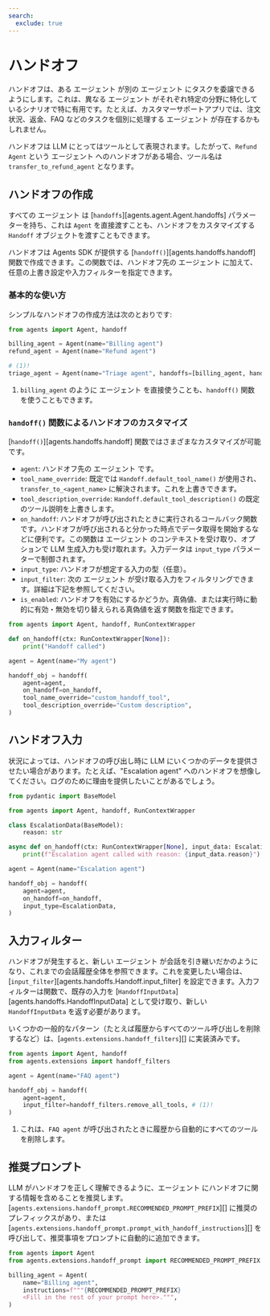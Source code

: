 ```yaml
---
search:
  exclude: true
---
```

# ハンドオフ

ハンドオフは、ある エージェント が別の エージェント にタスクを委譲できるようにします。これは、異なる エージェント がそれぞれ特定の分野に特化しているシナリオで特に有用です。たとえば、カスタマーサポートアプリでは、注文状況、返金、FAQ などのタスクを個別に処理する エージェント が存在するかもしれません。

ハンドオフは LLM にとってはツールとして表現されます。したがって、`Refund Agent` という エージェント へのハンドオフがある場合、ツール名は `transfer_to_refund_agent` となります。

## ハンドオフの作成

すべての エージェント は [`handoffs`][agents.agent.Agent.handoffs] パラメーターを持ち、これは `Agent` を直接渡すことも、ハンドオフをカスタマイズする `Handoff` オブジェクトを渡すこともできます。

ハンドオフは Agents SDK が提供する [`handoff()`][agents.handoffs.handoff] 関数で作成できます。この関数では、ハンドオフ先の エージェント に加えて、任意の上書き設定や入力フィルターを指定できます。

### 基本的な使い方

シンプルなハンドオフの作成方法は次のとおりです:

```python
from agents import Agent, handoff

billing_agent = Agent(name="Billing agent")
refund_agent = Agent(name="Refund agent")

# (1)!
triage_agent = Agent(name="Triage agent", handoffs=[billing_agent, handoff(refund_agent)])
```

1. `billing_agent` のように エージェント を直接使うことも、`handoff()` 関数を使うこともできます。

### `handoff()` 関数によるハンドオフのカスタマイズ

[`handoff()`][agents.handoffs.handoff] 関数ではさまざまなカスタマイズが可能です。

- `agent`: ハンドオフ先の エージェント です。
- `tool_name_override`: 既定では `Handoff.default_tool_name()` が使用され、`transfer_to_<agent_name>` に解決されます。これを上書きできます。
- `tool_description_override`: `Handoff.default_tool_description()` の既定のツール説明を上書きします。
- `on_handoff`: ハンドオフが呼び出されたときに実行されるコールバック関数です。ハンドオフが呼び出されると分かった時点でデータ取得を開始するなどに便利です。この関数は エージェント のコンテキストを受け取り、オプションで LLM 生成入力も受け取れます。入力データは `input_type` パラメーターで制御されます。
- `input_type`: ハンドオフが想定する入力の型（任意）。
- `input_filter`: 次の エージェント が受け取る入力をフィルタリングできます。詳細は下記を参照してください。
- `is_enabled`: ハンドオフを有効にするかどうか。真偽値、または実行時に動的に有効・無効を切り替えられる真偽値を返す関数を指定できます。

```python
from agents import Agent, handoff, RunContextWrapper

def on_handoff(ctx: RunContextWrapper[None]):
    print("Handoff called")

agent = Agent(name="My agent")

handoff_obj = handoff(
    agent=agent,
    on_handoff=on_handoff,
    tool_name_override="custom_handoff_tool",
    tool_description_override="Custom description",
)
```

## ハンドオフ入力

状況によっては、ハンドオフの呼び出し時に LLM にいくつかのデータを提供させたい場合があります。たとえば、"Escalation agent" へのハンドオフを想像してください。ログのために理由を提供したいことがあるでしょう。

```python
from pydantic import BaseModel

from agents import Agent, handoff, RunContextWrapper

class EscalationData(BaseModel):
    reason: str

async def on_handoff(ctx: RunContextWrapper[None], input_data: EscalationData):
    print(f"Escalation agent called with reason: {input_data.reason}")

agent = Agent(name="Escalation agent")

handoff_obj = handoff(
    agent=agent,
    on_handoff=on_handoff,
    input_type=EscalationData,
)
```

## 入力フィルター

ハンドオフが発生すると、新しい エージェント が会話を引き継いだかのようになり、これまでの会話履歴全体を参照できます。これを変更したい場合は、[`input_filter`][agents.handoffs.Handoff.input_filter] を設定できます。入力フィルターは関数で、既存の入力を [`HandoffInputData`][agents.handoffs.HandoffInputData] として受け取り、新しい `HandoffInputData` を返す必要があります。

いくつかの一般的なパターン（たとえば履歴からすべてのツール呼び出しを削除するなど）は、[`agents.extensions.handoff_filters`][] に実装済みです。

```python
from agents import Agent, handoff
from agents.extensions import handoff_filters

agent = Agent(name="FAQ agent")

handoff_obj = handoff(
    agent=agent,
    input_filter=handoff_filters.remove_all_tools, # (1)!
)
```

1. これは、`FAQ agent` が呼び出されたときに履歴から自動的にすべてのツールを削除します。

## 推奨プロンプト

LLM がハンドオフを正しく理解できるように、エージェント にハンドオフに関する情報を含めることを推奨します。[`agents.extensions.handoff_prompt.RECOMMENDED_PROMPT_PREFIX`][] に推奨のプレフィックスがあり、または [`agents.extensions.handoff_prompt.prompt_with_handoff_instructions`][] を呼び出して、推奨事項をプロンプトに自動的に追加できます。

```python
from agents import Agent
from agents.extensions.handoff_prompt import RECOMMENDED_PROMPT_PREFIX

billing_agent = Agent(
    name="Billing agent",
    instructions=f"""{RECOMMENDED_PROMPT_PREFIX}
    <Fill in the rest of your prompt here>.""",
)
```